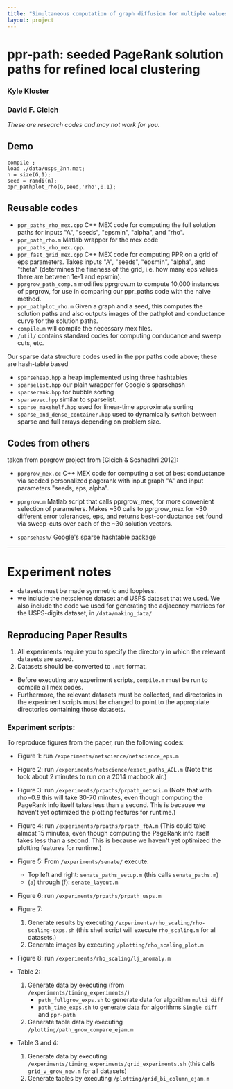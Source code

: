 ```yaml
---
title: "Simultaneous computation of graph diffusion for multiple values of error tolerance"
layout: project
---
```


ppr-path: seeded PageRank solution paths for refined local clustering
==========================================

### Kyle Kloster
### David F. Gleich


_These are research codes and may not work for you._


Demo
--------

	compile ;
	load ./data/usps_3nn.mat;
	n = size(G,1);
	seed = randi(n);
	ppr_pathplot_rho(G,seed,'rho',0.1);
	
	
    
Reusable codes
--------------
* `ppr_paths_rho_mex.cpp` C++ MEX code for computing the full solution paths for inputs "A", "seeds", "epsmin", "alpha", and "rho".
* `ppr_path_rho.m` Matlab wrapper for the mex code `ppr_paths_rho_mex.cpp`.
* `ppr_fast_grid_mex.cpp` C++ MEX code for computing PPR on a grid of eps parameters. Takes inputs "A", "seeds", "epsmin", "alpha", and "theta" (determines the fineness of the grid, i.e. how many eps values there are between 1e-1 and epsmin).
* `pprgrow_path_comp.m` modifies pprgrow.m to compute 10,000 instances of pprgrow, for use in comparing our ppr_paths code with the naive method.
* `ppr_pathplot_rho.m`  Given a graph and a seed, this computes the solution paths and also outputs images of the pathplot and conductance curve for the solution paths.
* `compile.m` will compile the necessary mex files.
* `/util/` contains standard codes for computing conducance and sweep cuts, etc.

Our sparse data structure codes used in the ppr paths code above; these are hash-table based 

* `sparseheap.hpp` a heap implemented using three hashtables
* `sparselist.hpp` our plain wrapper for Google's sparsehash
* `sparserank.hpp` for bubble sorting
* `sparsevec.hpp`  similar to sparselist.
* `sparse_maxshelf.hpp` used for linear-time approximate sorting
* `sparse_and_dense_container.hpp` used to dynamically switch between sparse and full arrays depending on problem size.


Codes from others
-----------------

taken from pprgrow project from [Gleich & Seshadhri 2012]:

* `pprgrow_mex.cc` C++ MEX code for computing a set of best conductance via seeded personalized pagerank with input graph "A" and input parameters "seeds, eps, alpha".
*  `pprgrow.m` Matlab script that calls pprgrow_mex, for more convenient selection of parameters. Makes ~30 calls to pprgrow_mex for ~30 different error tolerances, eps, and returns best-conductance set found via sweep-cuts over each of the ~30 solution vectors.

* `sparsehash/`  Google's sparse hashtable package


---------

# Experiment notes


* datasets must be made symmetric and loopless.
* we include the netscience dataset and USPS dataset that we used. We also include the code we used for generating the adjacency matrices for the USPS-digits dataset, in `/data/making_data/`

Reproducing Paper Results
--------
1. All experiments require you to specify the directory in which the relevant datasets are saved.
2. Datasets should be converted to `.mat` format.
* Before executing any experiment scripts, `compile.m` must be run to compile all mex codes.
* Furthermore, the relevant datasets must be collected, and directories in the experiment scripts must be changed to point to the appropriate directories containing those datasets.

### Experiment scripts:
To reproduce figures from the paper, run the following codes:

* Figure 1: run `/experiments/netscience/netscience_eps.m`
* Figure 2: run `/experiments/netscience/exact_paths_ACL.m` (Note this took about 2 minutes to run on a 2014 macbook air.)
* Figure 3: run `/experiments/prpaths/prpath_netsci.m` (Note that with rho=0.9 this will take 30-70 minutes, even though computing the PageRank info itself takes less than a second. This is because we haven't yet optimized the plotting features for runtime.)
* Figure 4: run `/experiments/prpaths/prpath_fbA.m` (This could take almost 15 minutes, even though computing the PageRank info itself takes less than a second. This is because we haven't yet optimized the plotting features for runtime.)
* Figure 5: From `/experiments/senate/` execute:
	* Top left and right: `senate_paths_setup.m` (this calls `senate_paths.m`)
	* (a) through (f): `senate_layout.m`
* Figure 6: run `/experiments/prpaths/prpath_usps.m`

* Figure 7:
	1. Generate results by executing `/experiments/rho_scaling/rho-scaling-exps.sh` (this shell script will execute `rho_scaling.m` for all datasets.)
	2. Generate images by executing `/plotting/rho_scaling_plot.m`

* Figure 8: run `/experiments/rho_scaling/lj_anomaly.m`

* Table 2:
	1. Generate data by executing (from `/experiments/timing_experiments/`)
		* `path_fullgrow_exps.sh` to generate data for algorithm `multi diff`
		* `path_time_exps.sh` to generate data for algorithms `Single diff` and `ppr-path`
	2. Generate table data by executing `/plotting/path_grow_compare_ejam.m`

* Table 3 and 4:
	1. Generate data by executing `/experiments/timing_experiments/grid_experiments.sh` (this calls `grid_v_grow_new.m` for all datasets)
	2. Generate tables by executing `/plotting/grid_bi_column_ejam.m`	
	
